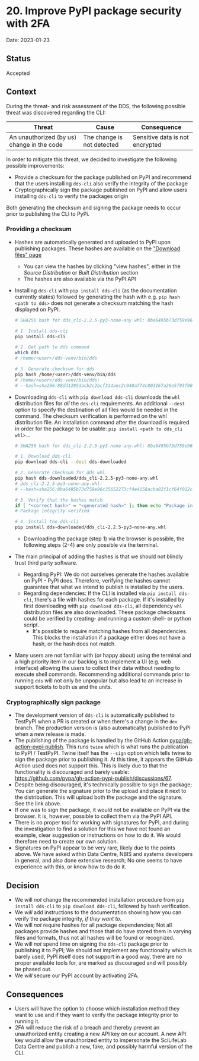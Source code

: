 # 20. Improve PyPI package security with 2FA

Date: 2023-01-23

## Status

Accepted

## Context

During the threat- and risk assessment of the DDS, the following possible threat was discovered regarding the CLI:

| Threat                                     | Cause                      | Consequence                     |
| ------------------------------------------ | -------------------------- | ------------------------------- |
| An unauthorized (by us) change in the code | The change is not detected | Sensitive data is not encrypted |

In order to mitigate this threat, we decided to investigate the following possible improvements:

- Provide a checksum for the package published on PyPI and recommend that the users installing `dds-cli` also verify the integrity of the package
- Cryptographically sign the package published on PyPI and allow users installing `dds-cli` to verify the packages origin

Both generating the checksum and signing the package needs to occur prior to publishing the CLI to PyPi.

### Providing a checksum

- Hashes are automatically generated and uploaded to PyPI upon publishing packages. These hashes are available on the ["Download files" page](https://pypi.org/project/dds-cli/#files)

  - You can view the hashes by clicking "view hashes", either in the _Source Distribution_ or _Built Distribution_ section
  - The hashes are also available via the PyPI API

- Installing `dds-cli` with `pip install dds-cli` (as the documentation currently states) followed by generating the hash with e.g. `pip hash <path to dds>` does not generate a checksum matching the hash displayed on PyPI.

  ```bash
  # SHA256 hash for dds_cli-2.2.5-py3-none-any.whl: 8ba6495b73d759e96c35652273cf4e4158acba02f1cf64f012cc67cf2e346cae

  # 1. Install dds-cli
  pip install dds-cli

  # 2. Get path to dds command
  which dds
  # /home/<user>/dds-venv/bin/dds

  # 3. Generate checksum for dds
  pip hash /home/<user>/dds-venv/bin/dds
  # /home/<user>/dds-venv/bin/dds:
  # --hash=sha256:88dd1285dacb2c2bcf314aec2c940a774c801167a26e5f93f90c649fbed2e9a0
  ```

- Downloading `dds-cli` with `pip download dds-cli` downloads the `whl` distribution files for _all_ the `dds-cli` requirements. An additional `--dest` option to specify the destination of all files would be needed in the command. The checksum verification is performed on the whl distribution file. An installation command after the download is required in order for the package to be usable: `pip install <path to dds_cli whl>.`.

  ```bash
  # SHA256 hash for dds_cli-2.2.5-py3-none-any.whl: 8ba6495b73d759e96c35652273cf4e4158acba02f1cf64f012cc67cf2e346cae

  # 1. Download dds-cli
  pip download dds-cli --dest dds-downloaded

  # 2. Generate checksum for dds whl
  pip hash dds-downloaded/dds_cli-2.2.5-py3-none-any.whl
  # dds_cli-2.2.5-py3-none-any.whl:
  # --hash=sha256:8ba6495b73d759e96c35652273cf4e4158acba02f1cf64f012cc67cf2e346cae

  # 3. Verify that the hashes match
  if [ "<correct hash>" = "<generated hash>" ]; then echo "Package integrity verified"; else echo "Package compromised!"; fi
  # Package integrity verified

  # 4. Install the dds-cli
  pip install dds-downloaded/dds_cli-2.2.5-py3-none-any.whl
  ```

  - Downloading the package (step 1) via the browser is possible, the following steps (2-4) are only possible via the terminal.

- The main principal of adding the hashes is that we should not blindly trust third party software.

  - Regarding PyPI: We do not ourselves generate the hashes available on PyPI - PyPI does. Therefore, verifying the hashes cannot guarantee that what we intend to publish is installed by the users.
  - Regarding dependencies: If the CLI is installed via `pip install dds-cli`, there's a file with hashes for each package. If it's installed by first downloading with `pip download dds-cli`, all dependency `whl` distribution files are also downloaded. These package checksums could be verified by creating- and running a custom shell- or python script.
    - It's possible to require matching hashes from all dependencies. This blocks the installation if a package either does not have a hash, or the hash does not match.

- Many users are not familiar with (or happy about) using the terminal and a high priority item in our backlog is to implement a UI (e.g. web interface) allowing the users to collect their data without needing to execute shell commands. Recommending additional commands prior to running `dds` will not only be unpopular but also lead to an increase in support tickets to both us and the units.

### Cryptographically sign package

- The development version of `dds-cli` is automatically published to TestPyPI when a PR is created or when there's a change in the `dev` branch. The production version is (also automatically) published to PyPI when a new release is made.
- The publishing of the package is handled by the GitHub Action [pypa/gh-action-pypi-publish](https://github.com/pypa/gh-action-pypi-publish). This runs `twine` which is what runs the publication to PyPI / TestPyPI. Twine itself has the `--sign` option which tells twine to sign the package prior to publishing it. At this time, it appears the GitHub Action used does not support this. This is likely due to that the functionality is discouraged and barely usable: https://github.com/pypa/gh-action-pypi-publish/discussions/67.
- Despite being discouraged, it's technically possible to sign the package; You can generate the signature prior to the upload and place it next to the distribution. This will upload both the package and the signature. See the link above.
- If one was to sign the package, it would not be available on PyPI via the browser. It is, however, possible to collect them via the PyPI API.
- There is no proper tool for working with signatures for PyPI, and during the investigation to find a solution for this we have not found an example, clear suggestion or instructions on how to do it. We would therefore need to create our own solution.
- Signatures on PyPI appear to be very rare, likely due to the points above. We have asked within Data Centre, NBIS and systems developers in general, and also done extensive research; No one seems to have experience with this, or know how to do do it.

## Decision

- We will _not_ change the recommended installation procedure from `pip install dds-cli` to `pip download dds-cli`, followed by hash verification.
- We _will_ add instructions to the documentation showing how you can verify the package integrity, _if they want to_.
- We will _not_ require hashes for all package dependencies; Not all packages provide hashes and those that do have stored them in varying files and formats, thus not all hashes will be found or recognized.
- We will _not_ spend time on signing the `dds-cli` package prior to publishing it to PyPI; We should not implement any functionality which is barely used, PyPI itself does not support in a good way, there are no proper available tools for, are marked as discouraged and will possibly be phased out.
- We _will_ secure our PyPI account by activating 2FA.

## Consequences

- Users will have the option to choose which installation method they want to use and if they want to verify the package integrity prior to running it.
- 2FA will reduce the risk of a breach and thereby prevent an unauthorized entity creating a new API key on our account. A new API key would allow the unauthorized entity to impersonate the SciLifeLab Data Centre and publish a new, fake, and possibly harmful version of the CLI.
